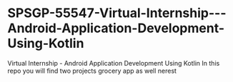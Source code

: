 # SPSGP-55547-Virtual-Internship---Android-Application-Development-Using-Kotlin
Virtual Internship - Android Application Development Using Kotlin
In this repo you will find two projects grocery app as well nerest
